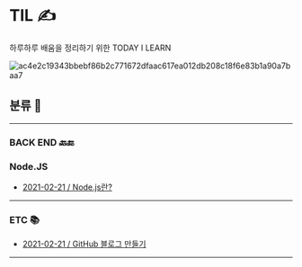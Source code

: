 # TIL &#9997;

하루하루 배움을 정리하기 위한 TODAY I LEARN

![ac4e2c19343bbebf86b2c771672dfaac617ea012db208c18f6e83b1a90a7baa7](https://user-images.githubusercontent.com/48741014/108630472-58518f80-74a8-11eb-8033-861a2648b212.png)

## 분류 &#127915;
----
### BACK END &#128281;&#128282;

### Node.JS
- [2021-02-21 / Node.js란?](https://github.com/vivalahm/TIL/blob/c85884b5017dc90d5bd05e99bff52200eb2543df/BACK_END/Node.JS/2021-02-21Node.JS_1.md)

----
### ETC &#128218;
- [2021-02-21 / GitHub 블로그 만들기](https://github.com/vivalahm/TIL/blob/main/ETC/2021-02-21-GITBLOG.md)
----
